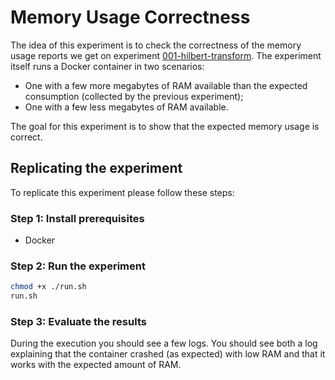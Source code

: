 # Memory Usage Correctness

The idea of this experiment is to check the correctness of the memory usage reports we get on experiment [001-hilbert-transform](../001-hilbert-transform).
The experiment itself runs a Docker container in two scenarios:
- One with a few more megabytes of RAM available than the expected consumption (collected by the previous experiment);
- One with a few less megabytes of RAM available.

The goal for this experiment is to show that the expected memory usage is correct.

## Replicating the experiment

To replicate this experiment please follow these steps:

### Step 1: Install prerequisites

- Docker

### Step 2: Run the experiment

```sh
chmod +x ./run.sh
run.sh
```

### Step 3: Evaluate the results

During the execution you should see a few logs.
You should see both a log explaining that the container crashed (as expected) with low RAM and that it works with the expected amount of RAM.
